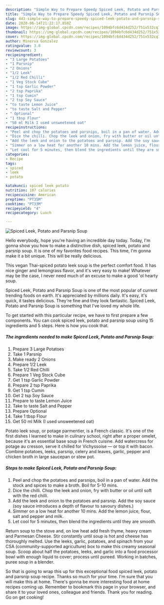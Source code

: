 ```yaml
---
description: "Simple Way to Prepare Speedy Spiced Leek, Potato and Parsnip Soup"
title: "Simple Way to Prepare Speedy Spiced Leek, Potato and Parsnip Soup"
slug: 443-simple-way-to-prepare-speedy-spiced-leek-potato-and-parsnip-soup
date: 2020-06-14T21:22:17.850Z
image: https://img-global.cpcdn.com/recipes/1094bfc6d434d252/751x532cq70/spiced-leek-potato-and-parsnip-soup-recipe-main-photo.jpg
thumbnail: https://img-global.cpcdn.com/recipes/1094bfc6d434d252/751x532cq70/spiced-leek-potato-and-parsnip-soup-recipe-main-photo.jpg
cover: https://img-global.cpcdn.com/recipes/1094bfc6d434d252/751x532cq70/spiced-leek-potato-and-parsnip-soup-recipe-main-photo.jpg
author: Minerva Gonzalez
ratingvalue: 3.8
reviewcount: 3
recipeingredient:
- "3 Large Potatoes"
- "1 Parsnip"
- "2 Onions"
- "1/2 Leek"
- "1/2 Red Chilli"
- "1 Veg Stock Cube"
- "1 tsp Garlic Powder"
- "2 tsp Paprika"
- "1 tsp Cumin"
- "2 tsp Soy Sauce"
- "to taste Lemon Juice"
- "to taste Salt and Pepper"
- " Optional"
- "1 tbsp Flour"
- "50 ml Milk I used unsweetened oat"
recipeinstructions:
- "Peel and chop the potatoes and parsnips, boil in a pan of water. Add the stock and spices to make a broth. Boil for 5-10 mins."
- "Dice the chilli. Chop the leek and onion, fry with butter or oil until soft with the red chilli."
- "Add the leek and onion to the potatoes and parsnip. Add the soy sauce (soy sauce introduces a depth of flavour to savoury dishes.)"
- "Simmer on a low heat for another 10 mins. Add the lemon juice, flour, salt and pepper and milk."
- "Let cool for 5 minutes, then blend the ingredients until they are smooth."
categories:
- Recipe
tags:
- spiced
- leek
- potato

katakunci: spiced leek potato 
nutrition: 187 calories
recipecuisine: American
preptime: "PT35M"
cooktime: "PT33M"
recipeyield: "4"
recipecategory: Lunch

---
```



![Spiced Leek, Potato and Parsnip Soup](https://img-global.cpcdn.com/recipes/1094bfc6d434d252/751x532cq70/spiced-leek-potato-and-parsnip-soup-recipe-main-photo.jpg)

Hello everybody, hope you're having an incredible day today. Today, I'm gonna show you how to make a distinctive dish, spiced leek, potato and parsnip soup. It is one of my favorites food recipes. This time, I'm gonna make it a bit unique. This will be really delicious.

This vegan Thai-spiced potato leek soup is the perfect comfort food. It has nice ginger and lemongrass flavor, and it&#39;s very easy to make! Whatever may be the case, I never need much of an excuse to make a good &#39;ol hearty soup.

Spiced Leek, Potato and Parsnip Soup is one of the most popular of current trending foods on earth. It's appreciated by millions daily. It's easy, it's quick, it tastes delicious. They're fine and they look fantastic. Spiced Leek, Potato and Parsnip Soup is something that I've loved my whole life.


To get started with this particular recipe, we have to first prepare a few components. You can cook spiced leek, potato and parsnip soup using 15 ingredients and 5 steps. Here is how you cook that.

<!--inarticleads1-->

##### The ingredients needed to make Spiced Leek, Potato and Parsnip Soup:

1. Prepare 3 Large Potatoes
1. Take 1 Parsnip
1. Make ready 2 Onions
1. Prepare 1/2 Leek
1. Take 1/2 Red Chilli
1. Prepare 1 Veg Stock Cube
1. Get 1 tsp Garlic Powder
1. Prepare 2 tsp Paprika
1. Get 1 tsp Cumin
1. Get 2 tsp Soy Sauce
1. Prepare to taste Lemon Juice
1. Take to taste Salt and Pepper
1. Prepare  Optional
1. Take 1 tbsp Flour
1. Get 50 ml Milk (I used unsweetened oat)


Potato leek soup, or potage parmentier, is a French classic. It&#39;s one of the first dishes I learned to make in culinary school, right after a proper omelet, because it&#39;s an essential base soup in French cuisine. Add watercress for potage au cresson, serve it chilled for Vichyssoise — or top it with bacon. Combine potatoes, leeks, parsnip, celery and leaves, garlic, pepper and chicken broth in large saucepan or stew pot. 

<!--inarticleads2-->

##### Steps to make Spiced Leek, Potato and Parsnip Soup:

1. Peel and chop the potatoes and parsnips, boil in a pan of water. Add the stock and spices to make a broth. Boil for 5-10 mins.
1. Dice the chilli. Chop the leek and onion, fry with butter or oil until soft with the red chilli.
1. Add the leek and onion to the potatoes and parsnip. Add the soy sauce (soy sauce introduces a depth of flavour to savoury dishes.)
1. Simmer on a low heat for another 10 mins. Add the lemon juice, flour, salt and pepper and milk.
1. Let cool for 5 minutes, then blend the ingredients until they are smooth.


Return soup to the stove and, on low heat add fresh thyme, heavy cream and Parmesan Cheese. Stir constantly until soup is hot and cheese has thoroughly melted. Use the leeks, garlic, potatoes, and spinach from your CSA (community-supported agriculture) box to make this creamy seasonal soup. Scoop about half the potatoes, leeks, and garlic into a food processor bowl with enough liquid to cover; process until pureed. Working in batches, puree soup in a blender. 

So that is going to wrap this up for this exceptional food spiced leek, potato and parsnip soup recipe. Thanks so much for your time. I'm sure that you will make this at home. There's gonna be more interesting food at home recipes coming up. Remember to bookmark this page in your browser, and share it to your loved ones, colleague and friends. Thank you for reading. Go on get cooking!
